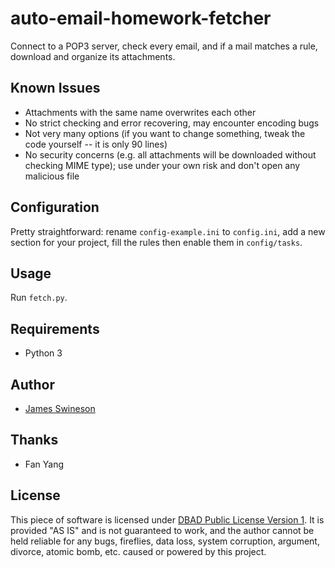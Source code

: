 # auto-email-homework-fetcher

Connect to a POP3 server, check every email, and if a mail matches a rule, download and organize its attachments.

## Known Issues

 * Attachments with the same name overwrites each other
 * No strict checking and error recovering, may encounter encoding bugs
 * Not very many options (if you want to change something, tweak the code yourself -- it is only 90 lines)
 * No security concerns (e.g. all attachments will be downloaded without checking MIME type); use under your own risk and don't open any malicious file

## Configuration

Pretty straightforward: rename `config-example.ini` to `config.ini`, add a new section for your project, fill the rules then enable them in `config/tasks`.

## Usage

Run `fetch.py`.

## Requirements

 * Python 3

## Author

 * [James Swineson](https://swineson.me)

## Thanks

 * Fan Yang

## License

This piece of software is licensed under [DBAD Public License Version 1](http://www.dbad-license.org/). It is provided "AS IS" and is not guaranteed to work, and the author cannot be held reliable for any bugs, fireflies, data loss, system corruption, argument, divorce, atomic bomb, etc. caused or powered by this project.
